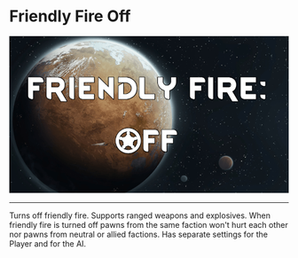 # Friendly Fire Off

<p align="center">
    <img src="About/preview.png" />
</p>

___

Turns off friendly fire. Supports ranged weapons and explosives. When friendly fire is turned off pawns from the same faction won't hurt each other nor pawns from neutral or allied factions. Has separate settings for the Player and for the AI.